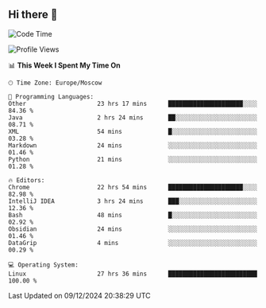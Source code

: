 ## Hi there 👋
<!--START_SECTION:waka-->
![Code Time](http://img.shields.io/badge/Code%20Time-4%2C563%20hrs%2055%20mins-blue)

![Profile Views](http://img.shields.io/badge/Profile%20Views-45-blue)

📊 **This Week I Spent My Time On** 

```text
🕑︎ Time Zone: Europe/Moscow

💬 Programming Languages: 
Other                    23 hrs 17 mins      █████████████████████░░░░   84.36 % 
Java                     2 hrs 24 mins       ██░░░░░░░░░░░░░░░░░░░░░░░   08.71 % 
XML                      54 mins             █░░░░░░░░░░░░░░░░░░░░░░░░   03.28 % 
Markdown                 24 mins             ░░░░░░░░░░░░░░░░░░░░░░░░░   01.46 % 
Python                   21 mins             ░░░░░░░░░░░░░░░░░░░░░░░░░   01.28 % 

🔥 Editors: 
Chrome                   22 hrs 54 mins      █████████████████████░░░░   82.98 % 
IntelliJ IDEA            3 hrs 24 mins       ███░░░░░░░░░░░░░░░░░░░░░░   12.36 % 
Bash                     48 mins             █░░░░░░░░░░░░░░░░░░░░░░░░   02.92 % 
Obsidian                 24 mins             ░░░░░░░░░░░░░░░░░░░░░░░░░   01.46 % 
DataGrip                 4 mins              ░░░░░░░░░░░░░░░░░░░░░░░░░   00.29 % 

💻 Operating System: 
Linux                    27 hrs 36 mins      █████████████████████████   100.00 % 
```


 Last Updated on 09/12/2024 20:38:29 UTC
<!--END_SECTION:waka-->
<!--
**w3ll1ngt/w3ll1ngt** is a ✨ _special_ ✨ repository because its `README.md` (this file) appears on your GitHub profile.

Here are some ideas to get you started:

- 🔭 I’m currently working on ...
- 🌱 I’m currently learning ...
- 👯 I’m looking to collaborate on ...
- 🤔 I’m looking for help with ...
- 💬 Ask me about ...
- 📫 How to reach me: ...
- 😄 Pronouns: ...
- ⚡ Fun fact: ...
-->

